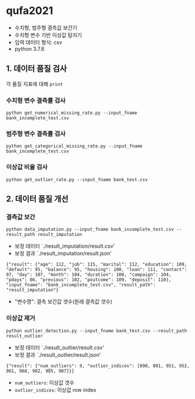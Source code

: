 # qufa2021

- 수치형, 범주형 결측값 보간기
- 수치형 변수 기반 이상값 탐지기
- 입력 데이터 형식: csv
- python 3.7.6

## 1. 데이터 품질 검사

각 품질 지표에 대해 `print`

### 수치형 변수 결측률 검사

```
python get_numerical_missing_rate.py --input_fname bank_incomplete_test.csv
```

### 범주형 변수 결측률 검사

```
python get_categorical_missing_rate.py --input_fname bank_incomplete_test.csv
```

### 이상값 비율 검사

```
python get_outlier_rate.py --input_fname bank_test.csv
```

## 2. 데이터 품질 개선

### 결측값 보간

```
python data_imputation.py --input_fname bank_incomplete_test.csv --result_path result_imputation
```

- 보정 데이터 `./result_imputation/result.csv'
- 보정 결과 `./result_imputation/result.json'
```
{"result": {"age": 112, "job": 115, "marital": 112, "education": 109, "default": 95, "balance": 95, "housing": 100, "loan": 111, "contact": 97, "day": 107, "month": 104, "duration": 100, "campaign": 104, "pdays": 86, "previous": 102, "poutcome": 109, "deposit": 110}, "input_fname": "bank_incomplete_test.csv", "result_path": "result_imputation"}
```
  - "변수명": 결측 보간값 갯수(원래 결측값 갯수)

### 이상값 제거

```
python outlier_detection.py --input_fname bank_test.csv --result_path result_outlier
```

- 보정 데이터 `./result_outlier/result.csv'
- 보정 결과 `./result_outlier/result.json'

```
{"result": {"num_outliers": 9, "outlier_indices": [890, 891, 951, 952, 961, 968, 982, 985, 987]}}
```
  - `num_outliers`: 이상값 갯수
  - `outlier_indices`: 이상값 row index
